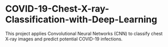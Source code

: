 # COVID-19-Chest-X-ray-Classification-with-Deep-Learning
This project applies Convolutional Neural Networks (CNN) to classify chest X-ray images and predict potential COVID-19 infections.

